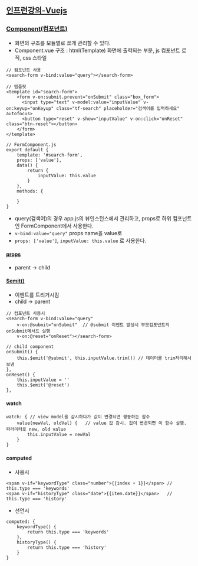 ## [인프런강의-Vuejs](https://www.inflearn.com/course/%EC%88%9C%EC%88%98js-vuejs-%EA%B0%9C%EB%B0%9C-%EA%B0%95%EC%A2%8C/)


### [Component(컴포넌트)](https://kr.vuejs.org/v2/guide/components.html)
- 화면의 구조를 모듈별로 쪼개 관리할 수 있다.
- Component.vue 구조 : html(Template) 화면에 출력되는 부분, js 컴포넌트 로직, css 스타일


```
// 컴포넌트 사용
<search-form v-bind:value="query"></search-form>

// 템플릿
<template id="search-form">
    <form v-on:submit.prevent="onSubmit" class="box_form">
      <input type="text" v-model:value="inputValue" v-on:keyup="onKeyup" class="tf-search" placeholder="검색어를 입력하세요" autofocus>
      <button type="reset" v-show="inputValue" v-on:click="onReset" class="btn-reset"></button>
    </form>
</template>

// FormComponent.js
export default {
    template: '#search-form',
    props: ['value'],
    data() {
        return {
            inputValue: this.value
        }
    },
    methods: {

    }
}
```

- query(검색어)의 경우 app.js의 뷰인스턴스에서 관리하고, props로 하위 컴포넌트인 FormComponent에서 사용한다.
- `v-bind:value="query"` props name을 value로
- `props: ['value']`, `inputValue: this.value` 로 사용한다.

#### [props](https://kr.vuejs.org/v2/guide/components.html#Props%EB%A1%9C-%EB%8D%B0%EC%9D%B4%ED%84%B0-%EC%A0%84%EB%8B%AC%ED%95%98%EA%B8%B0)
- parent -> child

#### [$emit()](https://kr.vuejs.org/v2/guide/components.html#v-on%EC%9D%84-%EC%9D%B4%EC%9A%A9%ED%95%9C-%EC%82%AC%EC%9A%A9%EC%9E%90-%EC%A7%80%EC%A0%95-%EC%9D%B4%EB%B2%A4%ED%8A%B8)
- 이벤트를 트리거시킴
- child -> parent

```
// 컴포넌트 사용시
<search-form v-bind:value="query"
    v-on:@submit="onSubmit"  // @submit 이벤트 발생시 부모컴포넌트의 onSubmit메서드 실행
    v-on:@reset="onReset"></search-form>

// child component
onSubmit() {
    this.$emit('@submit', this.inputValue.trim()) // 데이터를 trim처리해서 보냄
},
onReset() {
    this.inputValue = ''
    this.$emit('@reset')
},
```

#### watch

```
watch: { // view model을 감시하다가 값이 변경되면 행동하는 함수
    value(newVal, oldVal) {   // value 값 감시. 값이 변경되면 이 함수 실행. 파라미터로 new, old value
        this.inputValue = newVal
    }
}
```

#### computed

- 사용시

```
<span v-if="keywordType" class="number">{{index + 1}}</span> // this.type === 'keywords'
<span v-if="historyType" class="date">{{item.date}}</span>   // this.type === 'history'
```

- 선언시

```
computed: {
    keywordType() {
        return this.type === 'keywords'
    },
    historyType() {
        return this.type === 'history'
    }
}
```
